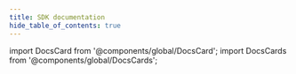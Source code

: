 ```yaml
---
title: SDK documentation
hide_table_of_contents: true
---
```


import DocsCard from '@components/global/DocsCard';
import DocsCards from '@components/global/DocsCards';

<head>
  <title>UI Components | User Interface Application Building Components</title>
  <meta
    name="description"
    content="Ionic Framework comes stock with a number of high-level UI components, including cards, lists, and tabs to quickly and easily build your app's user interface."
  />
  <style>{`
    :root {
      --doc-item-container-width: 60rem;
    }
  `}</style>
</head>

<intro-end />
<DocsCards>
  
<DocsCard header="Installation" href="api/button" icon="/icons/component-alert-icon.png">
  
</DocsCard>
<DocsCard header="Catalog" href="api/badge" icon="/icons/component-badge-icon.png">
 
</DocsCard>
<DocsCard header="Schema" href="api/alert" icon="/icons/component-button-icon.png">
 
</DocsCard>
</DocsCards>
